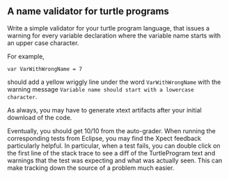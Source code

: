 ## A name validator for turtle programs

Write a simple validator for your turtle program language, that issues a warning for every variable declaration where the variable name starts with an upper case character.

For example, 

```
var VarWithWrongName = 7
```

should add a yellow wriggly line under the word `VarWithWrongName` with the warning message `Variable name should start with a lowercase character`.

As always, you may have to generate xtext artifacts after your initial download of the code.

Eventually, you should get 10/10 from the auto-grader. When running the corresponding tests from Eclipse, you may find the Xpect feedback particularly helpful. In particular, when a test fails, you can double click on the first line of the stack trace to see a diff of the TurtleProgram text and warnings that the test was expecting and what was actually seen. This can make tracking down the source of a problem much easier.

